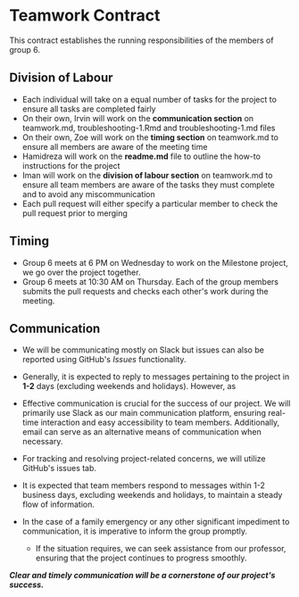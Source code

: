 # Teamwork Contract
This contract establishes the running responsibilities of the members of group 6. 

## Division of Labour
* Each individual will take on a equal number of tasks for the project to ensure all tasks are completed fairly 
* On their own, Irvin will work on the **communication section** on teamwork.md, troubleshooting-1.Rmd and troubleshooting-1.md files
* On their own, Zoe will work on the **timing section** on teamwork.md to ensure all members are aware of the meeting time
* Hamidreza will work on the **readme.md** file to outline the how-to instructions for the project
* Iman will work on the **division of labour section**  on teamwork.md to ensure all team members are aware of the tasks they must complete and to avoid any miscommunication
* Each pull request will either specify a particular member to check the pull request prior to merging

## Timing 
* Group 6 meets at 6 PM on Wednesday to work on the Milestone project, we go over the project together. 
* Group 6 meets at 10:30 AM on Thursday. Each of the group members submits the pull requests and checks each other's work during the meeting.

## Communication
* We will be communicating mostly on Slack but issues can also be reported using GitHub's *Issues* functionality.
* Generally, it is expected to reply to messages pertaining to the project in __1-2__ days (excluding weekends and holidays). However, as 

* Effective communication is crucial for the success of our project. We will primarily use Slack as our main communication platform, ensuring real-time interaction and easy accessibility to team members. Additionally, email can serve as an alternative means of communication when necessary. 
* For tracking and resolving project-related concerns, we will utilize GitHub's issues tab. 
* It is expected that team members respond to messages within 1-2 business days, excluding weekends and holidays, to maintain a steady flow of information. 
* In the case of a family emergency or any other significant impediment to communication, it is imperative to inform the group promptly. 
    * If the situation requires, we can seek assistance from our professor, ensuring that the project continues to progress smoothly. 
    
***Clear and timely communication will be a cornerstone of our project's success.***

